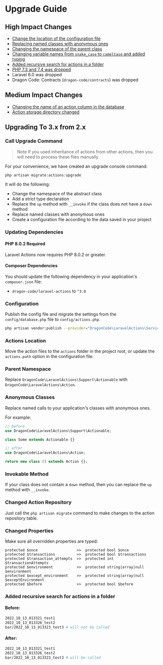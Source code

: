 # Upgrade Guide

## High Impact Changes

- [Change the location of the configuration file](#configuration)
- [Replacing named classes with anonymous ones](#anonymous-classes)
- [Changing the namespace of the parent class](#parent-namespace)
- [Changing variable names from `snake_case` to `camelCase` and added typing](#changed-properties)
- [Added recursive search for actions in a folder](#added-recursive-search-for-actions-in-a-folder)
- [PHP 7.3 and 7.4 was dropped](#php-802-required)
- Laravel 6.0 was dropped
- Dragon Code: Contracts (`dragon-code/contracts`) was dropped

## Medium Impact Changes

- [Changing the name of an action column in the database](#changed-action-repository)
- [Action storage directory changed](#actions-location)

## Upgrading To 3.x from 2.x

### Call Upgrade Command

> Note
> If you used inheritance of actions from other actions, then you will need to process these files manually.

For your convenience, we have created an upgrade console command:

```bash
php artisan migrate:actions:upgrade
```

It will do the following:

- Change the namespace of the abstract class
- Add a strict type declaration
- Replace the `up` method with `__invoke` if the class does not have a `down` method
- Replace named classes with anonymous ones
- Create a configuration file according to the data saved in your project

### Updating Dependencies

#### PHP 8.0.2 Required

Laravel Actions now requires PHP 8.0.2 or greater.

#### Composer Dependencies

You should update the following dependency in your application's `composer.json` file:

- `dragon-code/laravel-actions` to `^3.0`

### Configuration

Publish the config file and migrate the settings from the `config/database.php` file to `config/actions.php`.

```bash
php artisan vendor:publish --provider="DragonCode\LaravelActions\ServiceProvider"
```

### Actions Location

Move the action files to the `actions` folder in the project root, or update the `actions.path` option in the configuration file.

### Parent Namespace

Replace `DragonCode\LaravelActions\Support\Actionable` with `DragonCode\LaravelActions\Action`.

### Anonymous Classes

Replace named calls to your application's classes with anonymous ones.

For example:

```php
// before
use DragonCode\LaravelActions\Support\Actionable;

class Some extends Actionable {}

// after
use DragonCode\LaravelActions\Action;

return new class () extends Action {};
```

### Invokable Method

If your class does not contain a `down` method, then you can replace the `up` method with `__invoke`.

### Changed Action Repository

Just call the `php artisan migrate` command to make changes to the action repository table.

### Changed Properties

Make sure all overridden properties are typed:

```
protected $once                  >>  protected bool $once
protected $transactions          >>  protected bool $transactions
protected $transaction_attempts  >>  protected int $transactionAttempts
protected $environment           >>  protected string|array|null $environment
protected $except_environment    >>  protected string|array|null $exceptEnvironment
protected $before                >>  protected bool $before
```

### Added recursive search for actions in a folder

#### Before:

```bash
2022_10_13_013321_test1
2022_10_13_013326_test2
bar/2022_10_13_013323_test3 # will not be called
```

#### After:

```bash
2022_10_13_013321_test1
2022_10_13_013326_test2
bar/2022_10_13_013323_test3 # will be called
```
